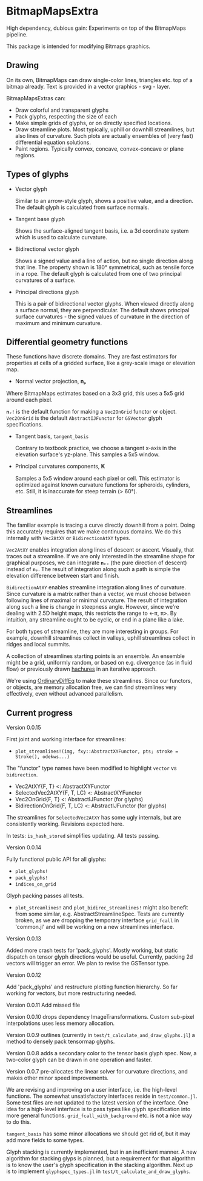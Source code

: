 # BitmapMapsExtra

High dependency, dubious gain: Experiments on top of the BitmapMaps pipeline.

This package is intended for modifying Bitmaps graphics.

## Drawing

On its own, BitmapMaps can draw single-color lines, triangles etc. top of a bitmap already. Text is provided in a vector graphics - svg - layer.

BitmapMapsExtras can:

- Draw colorful and transparent glyphs
- Pack glyphs, respecting the size of each
- Make simple grids of glyphs, or on directly specified locations.
- Draw streamline plots. Most typically, uphill or downhill streamlines, but also
  lines of curvature. Such plots are actually ensembles of (very fast) differential equation solutions.
- Paint regions. Typically convex, concave, convex-concave or plane regions. 

## Types of glyphs 

- Vector glyph 
  
  Similar to an arrow-style glyph, shows a positive value, and a direction. The default glyph is calculated from surface normals.

- Tangent base glyph

  Shows the surface-aligned tangent basis, i.e. a 3d coordinate system which is used to calculate curvature. 

- Bidirectional vector glyph
  
  Shows a signed value and a line of action, but no single direction along that line. The property shown is 180° symmetrical, such as tensile force in a rope. The default glyph is calculated from one of two principal curvatures of a surface. 
  
- Principal directions glyph

  This is a pair of bidirectional vector glyphs. When viewed directly along a surface normal, they are perpendicular. The default shows principal surface curvatures - the signed values of curvature in the direction of maximum and minimum curvature. 

## Differential geometry functions

These functions have discrete domains. They are fast estimators for properties at cells of a gridded surface, like a grey-scale image or elevation map.

- Normal vector projection, 𝐧ₚ

Where BitmapMaps estimates based on a 3x3 grid, this uses a 5x5 grid around each pixel.

`𝐧ₚ!` is the default function for making a `Vec2OnGrid` functor or object. `Vec2OnGrid` is the default `AbstractIJFunctor` for `GSVector` glyph specifications.


- Tangent basis, `tangent_basis`

  Contrary to textbook practice, we choose a tangent x-axis in the elevation surface's yz-plane. This samples a 5x5 window.

- Principal curvatures components, 𝐊

  Samples a 5x5 window around each pixel or cell. This estimator is optimized against known curvature functions for spheroids, cylinders, etc. Still, it is inaccurate for steep terrain (> 60°).

## Streamlines

The familiar example is tracing a curve directly downhill from a point. Doing this accurately requires that we make continuous domains. We do this internally with `Vec2AtXY` or `BidirectionAtXY` types.

`Vec2AtXY` enables integration along lines of descent or ascent. Visually, that
traces out a streamline. If we are only interested in the streamline shape for graphical purposes, we can integrate `𝐧ₚᵤ` (the pure direction of descent) instead of `𝐧ₚ`. The result of integration along such a path is simple the elevation difference between start and finish. 

`BidirectionAtXY` enables streamline integration along lines of curvature. Since curvature is a matrix rather than a vector, we must choose between following lines of maximal or minimal curvature. The result of integration along such a line is change in steepness angle. However, since we're dealing with 2.5D height maps, this restricts the range to <-π, π>. By intuition, any streamline ought to be cyclic, or end in a plane like a lake. 

For both types of streamline, they are more interesting in groups. For example, downhill streamlines collect in valleys, uphill streamlines collect in ridges and local summits. 

A collection of streamlines starting points is an ensemble. An ensemble might be a grid, uniformly random, or based on e.g. divergence (as in fluid flow) or previously drawn [hachures](https://andywoodruff.com/blog/hachures-and-sketchy-relief-maps/) in an iterative approach. 


We're using [OrdinaryDiffEq](https://docs.sciml.ai/OrdinaryDiffEq/stable/) to make these streamlines. Since our functors, or objects, are memory allocation free, we can find streamlines very effectively, even without advanced parallelism.


## Current progress

Version 0.0.15

First joint and working interface for streamlines:

- `plot_streamlines!(img, fxy::AbstractXYFunctor, pts; stroke = Stroke(), odekws...)`

The "functor" type names have been modified to highlight `vector` vs `bidirection`.

- Vec2AtXY{F, T}               <: AbstractXYFunctor
- SelectedVec2AtXY{F, T, LC}   <: AbstractXYFunctor
- Vec2OnGrid{F, T}             <: AbstractIJFunctor (for glyphs)
- BidirectionOnGrid{F, T, LC}  <: AbstractIJFunctor (for glyphs)

The streamlines for `SelectedVec2AtXY` has some ugly internals, but are consistently working. Revisions expected here.

In tests: `is_hash_stored` simplifies updating. All tests passing.

Version 0.0.14

Fully functional public API for all glyphs:
- `plot_glyphs!`
- `pack_glyphs!` 
- `indices_on_grid`

Glyph packing passes all tests.

- `plot_streamlines!` and `plot_bidirec_streamlines!` might also benefit from some similar, e.g. AbstractStreamlineSpec. Tests are currently broken, as we are dropping 
the temporary interface `grid_fcall` in 'common.jl' and will be working on a new streamlines interface.

Version 0.0.13

Added more crash tests for 'pack_glyphs'. Mostly working, but static dispatch on tensor glyph directions would be useful. Currently, packing 2d vectors will trigger an error. We plan to revise the GSTensor type.

Version 0.0.12

Add 'pack_glyphs' and restructure plotting function hierarchy. So far working for vectors, but more restructuring needed.

Version 0.0.11 Add missed file

Version 0.0.10 drops dependency ImageTransformations. Custom sub-pixel interpolations uses less memory allocation.

Version 0.0.9 outlines (currently in `test/t_calculate_and_draw_glyphs.jl`) a method to densely pack tensormap glyphs.

Version 0.0.8 adds a secondary color to the tensor basis glyph spec. Now, a two-color glyph can be drawn in one operation and faster.

Version 0.0.7 pre-allocates the linear solver for curvature directions, and makes other minor speed improvements.

We are revising and improving on a user interface, i.e. the high-level functions. The somewhat unsatisfactory interfaces reside in `test/common.jl`. Some test files are not updated to the latest version of the interface. One idea for a high-level interface is to pass types like glyph specification into more general functions. `grid_fcall_with_background` etc. is not a nice way to do this. 

`tangent_basis` has some minor allocations we should get rid of, but it may add more fields to some types.

Glyph stacking is currently implemented, but in an inefficient manner. A new algorithm for stacking glyps is planned, but a requirement for that algorithm is to know
the user's glyph specification in the stacking algorithm. Next up is to implement `glyphspec_types.jl` in `test/t_calculate_and_draw_glyphs`.

